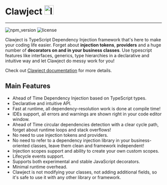 # Clawject <img alt="logo" height="30" src="https://clawject.org/img/favicon.svg"/>

<hr />

![npm_version](https://img.shields.io/npm/v/%40clawject/di?style=flat-square&color=ff7aa7)
![license](https://img.shields.io/npm/l/%40clawject%2Fdi?style=flat-square)

Clawject is TypeScript Dependency Injection framework that's here to make your coding life easier.
Forget about **injection tokens**, **providers** and a huge number of **decorators on and in your business classes**.
Use typescript features like interfaces, generics, type hierarchies in a declarative and intuitive way and let Clawject do messy work for you!

Check out [Clawject documentation](https://clawject.org/docs/) for more details.

## Main Features

- Ahead of Time Dependency Injection based on TypeScript types.
- Declarative and intuitive API.
- Fast at runtime, all dependency-resolution work is done at compile time!
- IDEs support, all errors and warnings are shown right in your code editor window.
- Ahead of Time circular dependencies detection with a clear cycle path, forget about runtime loops and stack overflows!
- No need to use injection tokens and providers.
- No need to refer to a dependency injection library in your business-oriented classes, leave them clean and framework independent!
- Injection scopes support and ability to create your own custom scopes.
- Lifecycle events support.
- Supports both experimental and stable JavaScript decorators.
- Minimal runtime overhead.
- Clawject is not modifying your classes, not adding additional fields, so it's safe to use it with any other library or framework.

